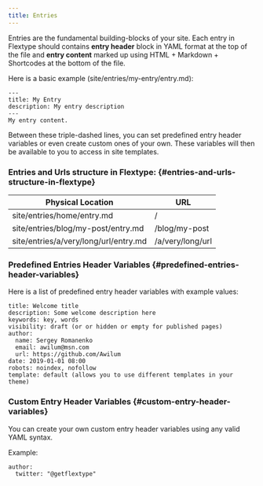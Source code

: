 ```yaml
---
title: Entries
---
```


Entries are the fundamental building-blocks of your site. Each entry in Flextype should contains **entry header** block in YAML format at the top of the file and **entry content** marked up using HTML + Markdown + Shortcodes at the bottom of the file.

Here is a basic example (site/entries/my-entry/entry.md):
```
---
title: My Entry
description: My entry description
---
My entry content.
```

Between these triple-dashed lines, you can set predefined entry header variables or even create custom ones of your own. These variables will then be available to you to access in site templates.

### Entries and Urls structure in Flextype: {#entries-and-urls-structure-in-flextype}

| Physical Location                       | URL              |
| --------------------------------------- | ---------------- |
| site/entries/home/entry.md            | /                |
| site/entries/blog/my-post/entry.md    | /blog/my-post    |
| site/entries/a/very/long/url/entry.md | /a/very/long/url |


### Predefined Entries Header Variables {#predefined-entries-header-variables}

Here is a list of predefined entry header variables with example values:

    title: Welcome title
    description: Some welcome description here
    keywords: key, words
    visibility: draft (or or hidden or empty for published pages)
    author:
      name: Sergey Romanenko
      email: awilum@msn.com
      url: https://github.com/Awilum
    date: 2019-01-01 08:00
    robots: noindex, nofollow
    template: default (allows you to use different templates in your theme)  


### Custom Entry Header Variables {#custom-entry-header-variables}

You can create your own custom entry header variables using any valid YAML syntax.

Example:

    author:
      twitter: "@getflextype"
